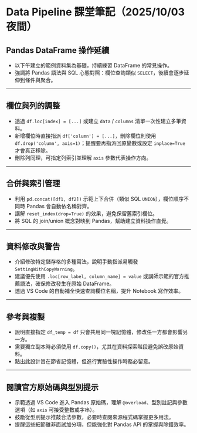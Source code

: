# Data Pipeline 課堂筆記（2025/10/03 夜間）

## Pandas DataFrame 操作延續

-   以下午建立的範例資料集為基礎，持續練習 DataFrame 的常見操作。
-   強調將 Pandas 語法與 SQL 心態對照：欄位查詢類似 `SELECT`，後續會逐步延伸到條件與聚合。

------------------------------------------------------------------------

## 欄位與列的調整

-   透過 `df.loc[index] = [...]` 或建立 `data` / `columns` 清單一次性建立多筆資料。
-   新增欄位時直接指派 `df['column'] = [...]`，刪除欄位則使用 `df.drop('column', axis=1)`；提醒要再指派回原變數或設定 `inplace=True` 才會真正移除。
-   刪除列同理，可指定列索引並理解 `axis` 參數代表操作方向。

------------------------------------------------------------------------

## 合併與索引管理

-   利用 `pd.concat([df1, df2])` 示範上下合併（類似 SQL `UNION`），欄位順序不同時 Pandas 會自動依名稱對齊。
-   講解 `reset_index(drop=True)` 的效果，避免保留舊索引欄位。
-   將 SQL 的 join/union 概念對映到 Pandas，幫助建立資料操作直覺。

------------------------------------------------------------------------

## 資料修改與警告

-   介紹修改特定儲存格的多種寫法，說明手動指派易觸發 `SettingWithCopyWarning`。
-   建議優先使用 `.loc[row_label, column_name] = value` 或講師示範的官方推薦語法，確保修改發生在原始 DataFrame。
-   透過 VS Code 的自動補全快速查詢欄位名稱，提升 Notebook 寫作效率。

------------------------------------------------------------------------

## 參考與複製

-   說明直接指定 `df_temp = df` 只會共用同一塊記憶體，修改任一方都會影響另一方。
-   需要獨立副本時必須使用 `df.copy()`，尤其在資料探索階段避免誤改原始資料。
-   點出此設計旨在節省記憶體，但進行實驗性操作時務必留意。

------------------------------------------------------------------------

## 閱讀官方原始碼與型別提示

-   示範透過 VS Code 進入 Pandas 原始碼，理解 `@overload`、型別註記與參數選項（如 `axis` 可接受整數或字串）。
-   鼓勵從型別提示推敲合法參數，必要時查閱來源程式碼掌握更多用法。
-   提醒這些細節雖非面試加分項，但能強化對 Pandas API 的掌握與除錯效率。
